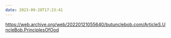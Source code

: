 ```yaml
---
date: 2023-09-28T17:23:41
---
```

https://web.archive.org/web/20220121055640/butunclebob.com/ArticleS.UncleBob.PrinciplesOfOod